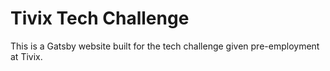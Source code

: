 # Tivix Tech Challenge
This is a Gatsby website built for the tech challenge given pre-employment at Tivix.